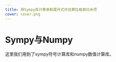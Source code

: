 ```yaml
---
title: 用Sympy库计算泰勒展开式并估算拉格朗日余项
cover: cover.png
---
```


# Sympy与Numpy
这里我们用到了sympy符号计算库和numpy数值计算库。